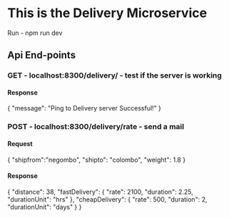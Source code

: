# This is the Delivery Microservice

Run - npm run dev

## Api End-points

### GET - localhost:8300/delivery/ - test if the server is working

#### Response
{
    "message": "Ping to Delivery server Successful!"
}


### POST - localhost:8300/delivery/rate - send a mail

#### Request
{
    "shipfrom":"negombo",
    "shipto": "colombo",
    "weight": 1.8
}

#### Response
{
    "distance": 38,
    "fastDelivery": {
        "rate": 2100,
        "duration": 2.25,
        "durationUnit": "hrs"
    },
    "cheapDelivery": {
        "rate": 500,
        "duration": 2,
        "durationUnit": "days"
    }
}
